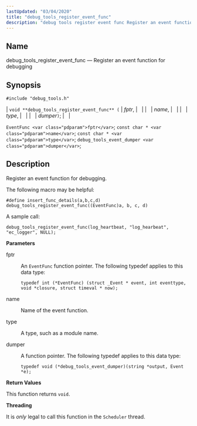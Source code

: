 ```yaml
---
lastUpdated: "03/04/2020"
title: "debug_tools_register_event_func"
description: "debug tools register event func Register an event function for debugging void debug tools register event func fptr name type dumper Event Func fptr const char name const char type debug tools event dumper dumper Register an event function for debugging The following macro may be helpful define insert func..."
---
```


<a name="apis.debug_tools_register_event_func"></a> 
## Name

debug_tools_register_event_func — Register an event function for debugging

## Synopsis

`#include "debug_tools.h"`

| `void **debug_tools_register_event_func** (` | <var class="pdparam">fptr</var>, |   |
|   | <var class="pdparam">name</var>, |   |
|   | <var class="pdparam">type</var>, |   |
|   | <var class="pdparam">dumper</var>`)`; |   |

`EventFunc <var class="pdparam">fptr</var>`;
`const char * <var class="pdparam">name</var>`;
`const char * <var class="pdparam">type</var>`;
`debug_tools_event_dumper <var class="pdparam">dumper</var>`;<a name="idp49783696"></a> 
## Description

Register an event function for debugging.

The following macro may be helpful:

`#define insert_func_details(a,b,c,d) debug_tools_register_event_func((EventFunc)a, b, c, d)`

A sample call:

`debug_tools_register_event_func(log_heartbeat, "log_hearbeat", "ec_logger", NULL);`

**<a name="idp49787808"></a> Parameters**

<dl class="variablelist">

<dt>fptr</dt>

<dd>

An `EventFunc` function pointer. The following typedef applies to this data type:

`typedef int (*EventFunc) (struct _Event * event, int eventtype, void *closure, struct timeval * now);`

</dd>

<dt>name</dt>

<dd>

Name of the event function.

</dd>

<dt>type</dt>

<dd>

A type, such as a module name.

</dd>

<dt>dumper</dt>

<dd>

A function pointer. The following typedef applies to this data type:

`typedef void (*debug_tools_event_dumper)(string *output, Event *e);`

</dd>

</dl>

**<a name="idp49798576"></a> Return Values**

This function returns `void`.

**<a name="idp49799936"></a> Threading**

It is *only* legal to call this function in the `Scheduler` thread.